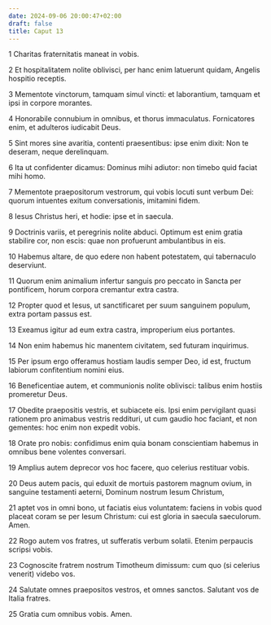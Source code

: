 ```yaml
---
date: 2024-09-06 20:00:47+02:00
draft: false
title: Caput 13
---
```





1 Charitas fraternitatis maneat in vobis.

2 Et hospitalitatem nolite oblivisci, per hanc enim latuerunt quidam, Angelis hospitio receptis.

3 Mementote vinctorum, tamquam simul vincti: et laborantium, tamquam et ipsi in corpore morantes.

4 Honorabile connubium in omnibus, et thorus immaculatus. Fornicatores enim, et adulteros iudicabit Deus.

5 Sint mores sine avaritia, contenti praesentibus: ipse enim dixit: Non te deseram, neque derelinquam.

6 Ita ut confidenter dicamus: Dominus mihi adiutor: non timebo quid faciat mihi homo.

7 Mementote praepositorum vestrorum, qui vobis locuti sunt verbum Dei: quorum intuentes exitum conversationis, imitamini fidem.

8 Iesus Christus heri, et hodie: ipse et in saecula.

9 Doctrinis variis, et peregrinis nolite abduci. Optimum est enim gratia stabilire cor, non escis: quae non profuerunt ambulantibus in eis.

10 Habemus altare, de quo edere non habent potestatem, qui tabernaculo deserviunt.

11 Quorum enim animalium infertur sanguis pro peccato in Sancta per pontificem, horum corpora cremantur extra castra.

12 Propter quod et Iesus, ut sanctificaret per suum sanguinem populum, extra portam passus est.

13 Exeamus igitur ad eum extra castra, improperium eius portantes.

14 Non enim habemus hic manentem civitatem, sed futuram inquirimus.

15 Per ipsum ergo offeramus hostiam laudis semper Deo, id est, fructum labiorum confitentium nomini eius.

16 Beneficentiae autem, et communionis nolite oblivisci: talibus enim hostiis promeretur Deus.

17 Obedite praepositis vestris, et subiacete eis. Ipsi enim pervigilant quasi rationem pro animabus vestris reddituri, ut cum gaudio hoc faciant, et non gementes: hoc enim non expedit vobis.

18 Orate pro nobis: confidimus enim quia bonam conscientiam habemus in omnibus bene volentes conversari.

19 Amplius autem deprecor vos hoc facere, quo celerius restituar vobis.

20 Deus autem pacis, qui eduxit de mortuis pastorem magnum ovium, in sanguine testamenti aeterni, Dominum nostrum Iesum Christum,

21 aptet vos in omni bono, ut faciatis eius voluntatem: faciens in vobis quod placeat coram se per Iesum Christum: cui est gloria in saecula saeculorum. Amen.

22 Rogo autem vos fratres, ut sufferatis verbum solatii. Etenim perpaucis scripsi vobis.

23 Cognoscite fratrem nostrum Timotheum dimissum: cum quo (si celerius venerit) videbo vos.

24 Salutate omnes praepositos vestros, et omnes sanctos. Salutant vos de Italia fratres.

25 Gratia cum omnibus vobis. Amen.

